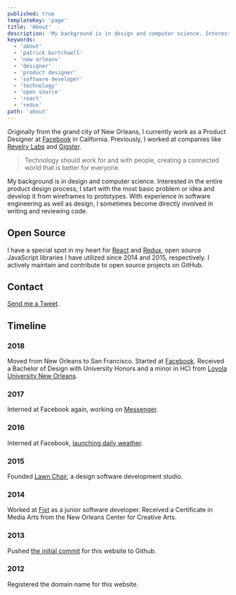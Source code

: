 ```yaml
---
published: true
templateKey: 'page'
title: 'About'
description: 'My background is in design and computer science. Interested in the entire product design process, I start with the most basic problem or idea and develop it from wireframes to prototypes. With experience in software engineering as well as design, I sometimes become directly involved in writing and reviewing code.'
keywords:
  - 'about'
  - 'patrick burtchaell'
  - 'new orleans'
  - 'designer'
  - 'product designer'
  - 'software developer'
  - 'technology'
  - 'open source'
  - 'react'
  - 'redux'
path: 'about'
---
```

Originally from the grand city of New Orleans, I currently work as a Product Designer at [Facebook](https://facebook.com) in California. Previously, I worked at companies like [Revelry Labs](https://revelry.co/) and [Gigster](https://gigster.com/).

> Technology should work for and with people, creating a connected world that is better for everyone. 

My background is in design and computer science. Interested in the entire product design process, I start with the most basic problem or idea and develop it from wireframes to prototypes. With experience in software engineering as well as design, I sometimes become directly involved in writing and reviewing code.

## Open Source

I have a special spot in my heart for [React](https://github.com/facebook/react) and [Redux](https://github.com/reduxjs/redux), open source JavaScript libraries I have utilized since 2014 and 2015, respectively. I actively maintain and contribute to open source projects on GitHub.

## Contact

[Send me a Tweet](https://twitter.com/pburtchaell).

## Timeline

### 2018
 
Moved from New Orleans to San Francisco. Started at [Facebook](https://facebook.com). Received a Bachelor of Design with University Honors and a minor in HCI from [Loyola University New Orleans](https://loyno.edu).

### 2017

Interned at Facebook again, working on [Messenger](https://messenger.com).

### 2016

Interned at Facebook, [launching daily weather](/work/2017/daily-weather).

### 2015

Founded [Lawn Chair](https://lawnchair.studio), a design software development studio. 

### 2014

Worked at [Fixt](https://fixt.co/) as a junior software developer. Received a Certificate in Media Arts from the New Orleans Center for Creative Arts.

### 2013

Pushed [the initial commit](https://github.com/pburtchaell/pburtchaell.com/commit/1ab85723f09c1e94a50205cc5a39b2d49d4f4abe) for this website to Github.

### 2012

Registered the domain name for this website.

